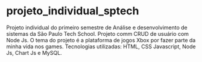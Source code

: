 # projeto_individual_sptech
Projeto individual do primeiro semestre de Análise e desenvolvimento de sistemas da São Paulo Tech School.
Projeto comm CRUD de usuário com Node Js.
O tema do projeto é a plataforma de jogos Xbox por fazer parte da minha vida nos games.
Tecnologias utilizadas:
HTML, CSS Javascript, Node Js, Chart Js e MySQL.
